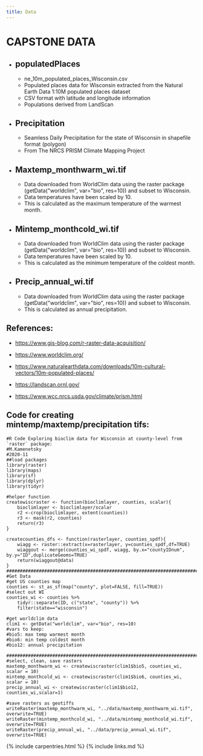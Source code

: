 ```yaml
---
title: Data
---
```


# CAPSTONE DATA

* ## populatedPlaces
    * ne_10m_populated_places_Wisconsin.csv
    * Populated places data for Wisconsin extracted from the Natural Earth Data 1:10M populated places dataset
    * CSV format with latitude and longitude information
    * Populations derived from LandScan
* ## Precipitation
    * Seamless Daily Precipitation for the state of Wisconsin in shapefile format (polygon)
    * From The NRCS PRISM Climate Mapping Project
* ## Maxtemp_monthwarm_wi.tif
    * Data downloaded from WorldClim data using the raster package (getData("worldclim", var="bio", res=10)) and subset to Wisconsin.
    * Data temperatures have been scaled by 10.
    * This is calculated as the maximum temperature of the warmest month.
* ## Mintemp_monthcold_wi.tif
    * Data downloaded from WorldClim data using the raster package (getData("worldclim", var="bio", res=10)) and subset to Wisconsin.
    * Data temperatures have been scaled by 10.
    * This is calculated as the minimum temperature of the coldest month.
* ## Precip_annual_wi.tif
    * Data downloaded from WorldClim data using the raster package (getData("worldclim", var="bio", res=10)) and subset to Wisconsin.
    * This is calculated as annual precipitation.


## References:

* https://www.gis-blog.com/r-raster-data-acquisition/

* https://www.worldclim.org/

* https://www.naturalearthdata.com/downloads/10m-cultural-vectors/10m-populated-places/ 

* https://landscan.ornl.gov/ 

* https://www.wcc.nrcs.usda.gov/climate/prism.html 

## Code for creating mintemp/maxtemp/precipitation tifs:

```
#R Code Exploring bioclim data for Wisconsin at county-level from `raster` package:
#M.Kamenetsky
#2020-11
##load packages
library(raster)
library(maps)
library(sf)
library(dplyr)
library(tidyr)

#helper function
createwiscraster <- function(bioclimlayer, counties, scalar){
    bioclimlayer <- bioclimlayer/scalar
    r2 <-crop(bioclimlayer, extent(counties))
    r3 <- mask(r2, counties)
    return(r3)
}

createcounties_dfs <- function(rasterlayer, counties_spdf){
    wiagg <- raster::extract(x=rasterlayer, y=counties_spdf,df=TRUE)
    wiaggout <- merge(counties_wi_spdf, wiagg, by.x="countyIDnum", by.y="ID",duplicateGeoms=TRUE)
    return(wiaggout@data)
}
############################################################################
#Get Data
#get US counties map
counties <- st_as_sf(map("county", plot=FALSE, fill=TRUE))
#select out WI
counties_wi <- counties %>%
    tidyr::separate(ID, c("state", "county")) %>%
    filter(state=="wisconsin")

#get worldclim data
clim1 <- getData("worldclim", var="bio", res=10)
#vars to keep:
#bio5: max temp warmest month
#bio6: min temp coldest month
#bio12: annual precipitation

############################################################################
#select, clean, save rasters
maxtemp_monthwarm_wi <- createwiscraster(clim1$bio5, counties_wi, scalar = 10)
mintemp_monthcold_wi <- createwiscraster(clim1$bio6, counties_wi, scalar = 10)
precip_annual_wi <- createwiscraster(clim1$bio12, counties_wi,scalar=1)

#save rasters as geotiffs
writeRaster(maxtemp_monthwarm_wi, "../data/maxtemp_monthwarm_wi.tif", overwrite=TRUE)
writeRaster(mintemp_monthcold_wi, "../data/mintemp_monthcold_wi.tif", overwrite=TRUE)
writeRaster(precip_annual_wi, "../data/precip_annual_wi.tif", overwrite=TRUE)
```

{% include carpentries.html %}
{% include links.md %}
